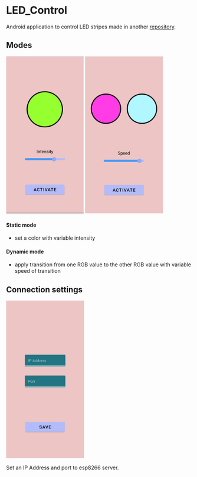 # LED_Control
Android application to control LED stripes made in another [repository](https://github.com/iwlytteot/esp8266-rlc).

## Modes
<p align="left">
  <img src="https://github.com/iwlytteot/LED_Control/blob/master/img/static.jpg" width="210">
  <img src="https://github.com/iwlytteot/LED_Control/blob/master/img/dynamic.jpg" width="211.3">
</p>

#### Static mode
- set a color with variable intensity
#### Dynamic mode
- apply transition from one RGB value to the other RGB value with variable speed of transition

## Connection settings
  <img src="https://github.com/iwlytteot/LED_Control/blob/master/img/settings.jpg" width="211">
 
 Set an IP Address and port to esp8266 server.
